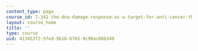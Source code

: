 ```yaml
---
content_type: page
course_id: 7-341-the-dna-damage-response-as-a-target-for-anti-cancer-therapy-fall-2008
layout: course_home
title: ''
type: course
uid: 413453f2-5fed-9b16-b765-9c90ac08b349
---
```

